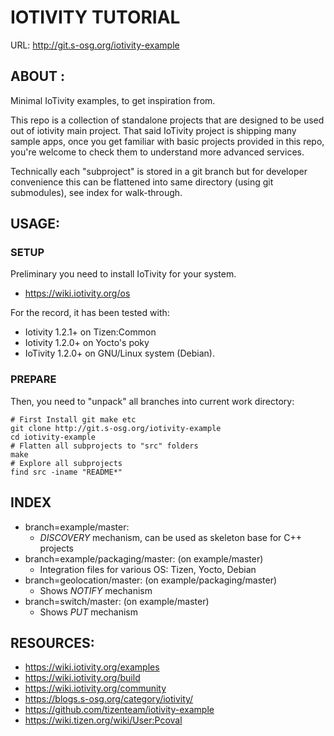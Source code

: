# IOTIVITY TUTORIAL #

URL: http://git.s-osg.org/iotivity-example


## ABOUT : ##

Minimal IoTivity examples, to get inspiration from.

This repo is a collection of standalone projects that are designed
to be used out of iotivity main project.
That said IoTivity project is shipping many sample apps, 
once you get familiar with basic projects provided in this repo,
you're welcome to check them to understand more advanced services.

Technically each "subproject" is stored in a git branch 
but for developer convenience this can be flattened into same directory 
(using git submodules), see index for walk-through.


## USAGE: ##


### SETUP ###

Preliminary you need to install IoTivity for your system.

* https://wiki.iotivity.org/os

For the record, it has been tested with:

* Iotivity 1.2.1+ on Tizen:Common
* Iotivity 1.2.0+ on Yocto's poky
* IoTivity 1.2.0+ on GNU/Linux system (Debian).


### PREPARE ###

Then, you need to "unpack" all branches into current work directory:

    # First Install git make etc
    git clone http://git.s-osg.org/iotivity-example
    cd iotivity-example
    # Flatten all subprojects to "src" folders
    make
    # Explore all subprojects
    find src -iname "README*"


## INDEX ##

* branch=example/master:
  * *DISCOVERY* mechanism, can be used as skeleton base for C++ projects
* branch=example/packaging/master: (on example/master)
  * Integration files for various OS: Tizen, Yocto, Debian
* branch=geolocation/master: (on example/packaging/master)
  * Shows *NOTIFY* mechanism
* branch=switch/master: (on example/master)
  * Shows *PUT* mechanism 


## RESOURCES: ##

* https://wiki.iotivity.org/examples
* https://wiki.iotivity.org/build
* https://wiki.iotivity.org/community
* https://blogs.s-osg.org/category/iotivity/
* https://github.com/tizenteam/iotivity-example
* https://wiki.tizen.org/wiki/User:Pcoval
